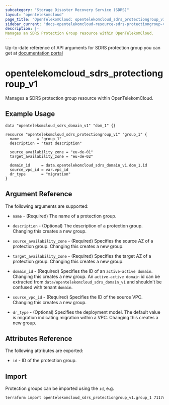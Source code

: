 ```yaml
---
subcategory: "Storage Disaster Recovery Service (SDRS)"
layout: "opentelekomcloud"
page_title: "OpenTelekomCloud: opentelekomcloud_sdrs_protectiongroup_v1"
sidebar_current: "docs-opentelekomcloud-resource-sdrs-protectiongroup-v1"
description: |-
Manages an SDRS Protection Group resource within OpenTelekomCloud.
---
```


Up-to-date reference of API arguments for SDRS protection group you can get at
[documentation portal](https://docs.otc.t-systems.com/storage-disaster-recovery-service/api-ref/sdrs_apis/protection_group)

# opentelekomcloud_sdrs_protectiongroup_v1

Manages a SDRS protection group resource within OpenTelekomCloud.

## Example Usage

```hcl
data "opentelekomcloud_sdrs_domain_v1" "dom_1" {}

resource "opentelekomcloud_sdrs_protectiongroup_v1" "group_1" {
  name        = "group_1"
  description = "test description"

  source_availability_zone = "eu-de-01"
  target_availability_zone = "eu-de-02"

  domain_id     = data.opentelekomcloud_sdrs_domain_v1.dom_1.id
  source_vpc_id = var.vpc_id
  dr_type       = "migration"
}
```

## Argument Reference

The following arguments are supported:

* `name` - (Required) The name of a protection group.

* `description` - (Optional) The description of a protection group. Changing this creates a new group.

* `source_availability_zone` - (Required) Specifies the source AZ of a protection group. Changing this creates a new group.

* `target_availability_zone` - (Required) Specifies the target AZ of a protection group. Changing this creates a new group.

* `domain_id` - (Required) Specifies the ID of an ``active-active domain``. Changing this creates a new group.
  An ``active-active domain`` id can be extracted from ``data/opentelekomcloud_sdrs_domain_v1`` and shouldn't be confused
  with tenant ``domain``.

* `source_vpc_id` - (Required) Specifies the ID of the source VPC. Changing this creates a new group.

* `dr_type` - (Optional) Specifies the deployment model. The default value is migration indicating migration within a VPC.
  Changing this creates a new group.


## Attributes Reference

The following attributes are exported:

* `id` -  ID of the protection group.

## Import

Protection groups can be imported using the `id`, e.g.

```sh
terraform import opentelekomcloud_sdrs_protectiongroup_v1.group_1 7117d38e-4c8f-4624-a505-bd96b97d024c
```
